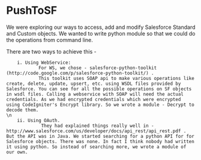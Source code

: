 
PushToSF
========

We were exploring our ways to access, add and modify Salesforce Standard and Custom objects. We wanted to write python module so that we could do the operations from command line.

There are two ways to achieve this -  

        i. Using WebService:
                For WS, we chose - salesforce-python-toolkit (http://code.google.com/p/salesforce-python-toolkit/) .
                This toolkit uses SOAP api to make various operations like create, delete, update, upsert, etc. using WSDL files provided by Salesforce. You can see for all the possible operations on SF objects in wsdl files. Calling a webservice with SOAP will need the actual credentials. As we had encrypted credentials which were encrypted using CodeIgniter's Encrypt library. So we wrote a module - Decrypt to decode them.
	\n
        ii. Using OAuth.
                 They had explained things really well in - http://www.salesforce.com/us/developer/docs/api_rest/api_rest.pdf . But the API was in Java. We started searching for a python API for for Salesforce objects. There was none. In fact I think nobody had written it using python. So instead of searching more, we wrote a module of our own.


